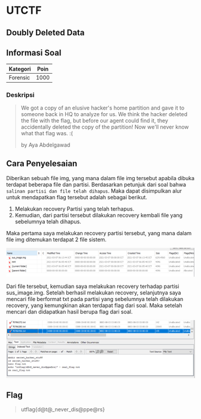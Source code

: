 # UTCTF

## Doubly Deleted Data

## Informasi Soal
| Kategori | Poin |
| -------- | ---- |
| Forensic | 1000 |

### Deskripsi

>We got a copy of an elusive hacker's home partition and gave it to someone back in HQ to analyze for us. We think the hacker deleted the file with the flag, but before our agent could find it, they accidentally deleted the copy of the partition! Now we'll never know what that flag was. :(
>
>by Aya Abdelgawad

## Cara Penyelesaian
Diberikan sebuah file img, yang mana dalam file img tersebut apabila dibuka terdapat beberapa file dan partisi. Berdasarkan petunjuk dari soal bahwa ```salinan partisi dan file telah dihapus```. Maka dapat disimpulkan alur untuk mendapatkan flag tersebut adalah sebagai berikut.
1. Melakukan recovery Partisi yang telah terhapus.
2. Kemudian, dari partisi tersebut dilakukan recovery kembali file yang sebelumnya telah dihapus.

Maka pertama saya melakukan recovery partisi tersebut, yang mana dalam file img ditemukan terdapat 2 file sistem.

![image](Images/2_recorverhdd.PNG)

Dari file tersebut, kemudian saya melakukan recovery terhadap partisi sus_image.img. Setelah berhasil melakukan recovery, selanjutnya saya mencari file berformat txt pada partisi yang sebelumnya telah dilakukan recovery, yang kemungkinan akan terdapat flag dari soal. Maka setelah mencari dan didapatkan hasil berupa flag dari soal.

![images](Images/3_recorverfile.PNG)
## Flag

> utflag{d@t@_never_dis@ppe@rs}